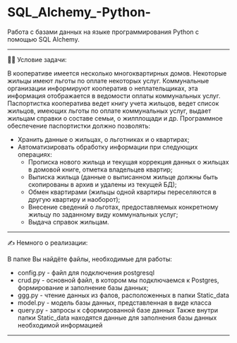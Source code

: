 # SQL_Alchemy_-Python-
Работа с базами данных на языке программирования Python с помощью SQL Alchemy.

---

:woman_teacher: Условие задачи:

В кооперативе имеется несколько многоквартирных домов. Некоторые жильцы имеют льготы по оплате некоторых услуг. 
Коммунальные организации информируют кооператив о неплательщиках, эта информация отображается в ведомости оплаты коммунальных услуг.
Паспортистка кооператива ведет книгу учета жильцов, ведет список жильцов, имеющих льготы по оплате коммунальных услуг, выдает жильцам справки о составе семьи, о жилплощади и др.
Программное обеспечение паспортистки должно позволять:
- Хранить данные о жильцах, о льготниках и о квартирах;
- Автоматизировать обработку информации при следующих операциях:
  - Прописка нового жильца и текущая коррекция данных о жильцах в домовой книге, отметка владельцев квартир;
  - Выписка жильца (данные о выписанном жильце должны быть скопированы в архив и удалены из текущей БД);
  - Обмен квартирами (жильцы одной квартиры переселяются в другую квартиру и наоборот);
  - Внесение сведений о льготах, предоставляемых конкретному жильцу по заданному виду коммунальных услуг;
  - Выдача справок жильцам.

---

:writing_hand: Немного о реализации:

В папке Вы найдёте файлы, необходимые для работы:
- config.py - файл для подключения postgresql
- crud.py - основной файл, в котором мы подключаемся к Postgres, формирование и заполнение базы данных;
- ggg.py - чтение данных из фалов, расположенных в папки Static_data
- model.py - модель базы данных, представленная в виде класса
- query.py - запросы к сформированной базе данных
Также внутри папки Static_data находятся данные для заполнения базы данных необходимой информацией

---


